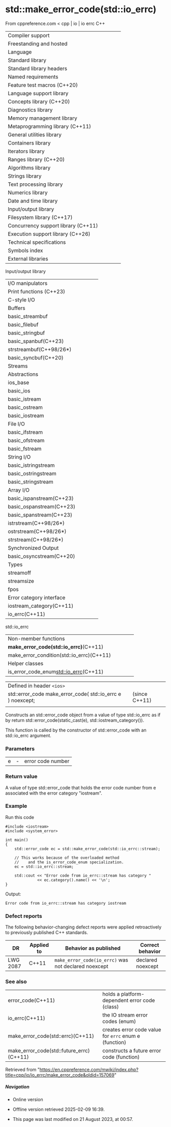 # std::make_error_code(std::io_errc)

From cppreference.com
< cpp‎ | io‎ | io errc
C++

|  |  |  |  |  |
| --- | --- | --- | --- | --- |
| Compiler support | | | | |
| Freestanding and hosted | | | | |
| Language | | | | |
| Standard library | | | | |
| Standard library headers | | | | |
| Named requirements | | | | |
| Feature test macros (C++20) | | | | |
| Language support library | | | | |
| Concepts library (C++20) | | | | |
| Diagnostics library | | | | |
| Memory management library | | | | |
| Metaprogramming library (C++11) | | | | |
| General utilities library | | | | |
| Containers library | | | | |
| Iterators library | | | | |
| Ranges library (C++20) | | | | |
| Algorithms library | | | | |
| Strings library | | | | |
| Text processing library | | | | |
| Numerics library | | | | |
| Date and time library | | | | |
| Input/output library | | | | |
| Filesystem library (C++17) | | | | |
| Concurrency support library (C++11) | | | | |
| Execution support library (C++26) | | | | |
| Technical specifications | | | | |
| Symbols index | | | | |
| External libraries | | | | |

Input/output library

|  |  |  |  |  |
| --- | --- | --- | --- | --- |
| I/O manipulators | | | | |
| Print functions (C++23) | | | | |
| C-style I/O | | | | |
| Buffers | | | | |
| basic_streambuf | | | | |
| basic_filebuf | | | | |
| basic_stringbuf | | | | |
| basic_spanbuf(C++23) | | | | |
| strstreambuf(C++98/26\*) | | | | |
| basic_syncbuf(C++20) | | | | |
| Streams | | | | |
| Abstractions | | | | |
| ios_base | | | | |
| basic_ios | | | | |
| basic_istream | | | | |
| basic_ostream | | | | |
| basic_iostream | | | | |
| File I/O | | | | |
| basic_ifstream | | | | |
| basic_ofstream | | | | |
| basic_fstream | | | | |
| String I/O | | | | |
| basic_istringstream | | | | |
| basic_ostringstream | | | | |
| basic_stringstream | | | | |
| Array I/O | | | | |
| basic_ispanstream(C++23) | | | | |
| basic_ospanstream(C++23) | | | | |
| basic_spanstream(C++23) | | | | |
| istrstream(C++98/26\*) | | | | |
| ostrstream(C++98/26\*) | | | | |
| strstream(C++98/26\*) | | | | |
| Synchronized Output | | | | |
| basic_osyncstream(C++20) | | | | |
| Types | | | | |
| streamoff | | | | |
| streamsize | | | | |
| fpos | | | | |
| Error category interface | | | | |
| iostream_category(C++11) | | | | |
| io_errc(C++11) | | | | |

std::io_errc

|  |  |  |  |  |
| --- | --- | --- | --- | --- |
| Non-member functions | | | | |
| ****make_error_code(std::io_errc)****(C++11) | | | | |
| make_error_condition(std::io_errc)(C++11) | | | | |
| Helper classes | | | | |
| is_error_code_enum<std::io_errc>(C++11) | | | | |

|  |  |  |
| --- | --- | --- |
| Defined in header `<ios>` |  |  |
| std::error_code make_error_code( std::io_errc e ) noexcept; |  | (since C++11) |
|  |  |  |

Constructs an std::error_code object from a value of type std::io_errc as if by return std::error_code(static_cast<int>(e), std::iostream_category()).

This function is called by the constructor of std::error_code with an std::io_errc argument.

### Parameters

|  |  |  |
| --- | --- | --- |
| e | - | error code number |

### Return value

A value of type std::error_code that holds the error code number from e associated with the error category "iostream".

### Example

Run this code

```
#include <iostream>
#include <system_error>
 
int main()
{
    std::error_code ec = std::make_error_code(std::io_errc::stream);
 
    // This works because of the overloaded method
    //    and the is_error_code_enum specialization.
    ec = std::io_errc::stream;
 
    std::cout << "Error code from io_errc::stream has category "
              << ec.category().name() << '\n';
}

```

Output:

```
Error code from io_errc::stream has category iostream

```

### Defect reports

The following behavior-changing defect reports were applied retroactively to previously published C++ standards.

| DR | Applied to | Behavior as published | Correct behavior |
| --- | --- | --- | --- |
| LWG 2087 | C++11 | `make_error_code(io_errc)` was not declared noexcept | declared noexcept |

### See also

|  |  |
| --- | --- |
| error_code(C++11) | holds a platform-dependent error code   (class) |
| io_errc(C++11) | the IO stream error codes   (enum) |
| make_error_code(std::errc)(C++11) | creates error code value for `errc` enum e   (function) |
| make_error_code(std::future_errc)(C++11) | constructs a future error code   (function) |

Retrieved from "<https://en.cppreference.com/mwiki/index.php?title=cpp/io/io_errc/make_error_code&oldid=157069>"

##### Navigation

- Online version
- Offline version retrieved 2025-02-09 16:39.

- This page was last modified on 21 August 2023, at 00:57.